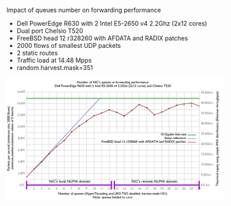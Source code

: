 Impact of queues number on forwarding performance
  - Dell PowerEdge R630 with 2 Intel E5-2650 v4 2.2Ghz (2x12 cores)
  - Dual port Chelsio T520
  - FreeBSD head 12 r328260 with AFDATA and RADIX patches
  - 2000 flows of smallest UDP packets
  - 2 static routes
  - Traffic load at 14.48 Mpps
  - random.harvest.mask=351

![Chelsio rx/tx queue number impact on FreeBSD forwarding performance](graph.png)
